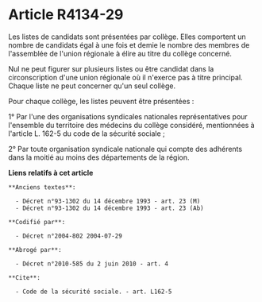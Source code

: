 # Article R4134-29

Les listes de candidats sont présentées par collège. Elles comportent un nombre de candidats égal à une fois et demie le
nombre des membres de l'assemblée de l'union régionale à élire au titre du collège concerné.

Nul ne peut figurer sur plusieurs listes ou être candidat dans la circonscription d'une union régionale où il n'exerce pas à
titre principal. Chaque liste ne peut concerner qu'un seul collège.

Pour chaque collège, les listes peuvent être présentées :

1° Par l'une des organisations syndicales nationales représentatives pour l'ensemble du territoire des médecins du collège
considéré, mentionnées à l'article L. 162-5 du code de la sécurité sociale ;

2° Par toute organisation syndicale nationale qui compte des adhérents dans la moitié au moins des départements de la région.

**Liens relatifs à cet article**

	**Anciens textes**:

	  - Décret n°93-1302 du 14 décembre 1993 - art. 23 (M)
	  - Décret n°93-1302 du 14 décembre 1993 - art. 23 (Ab)

	**Codifié par**:

	  - Décret n°2004-802 2004-07-29

	**Abrogé par**:

	  - Décret n°2010-585 du 2 juin 2010 - art. 4

	**Cite**:

	  - Code de la sécurité sociale. - art. L162-5
